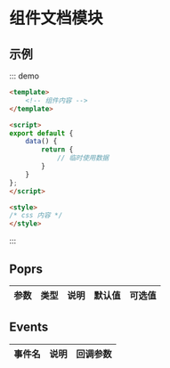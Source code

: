 # 组件文档模块

## 示例

::: demo 
```html
<template>
    <!-- 组件内容 -->
</template>

<script>
export default {
    data() {
        return {
            // 临时使用数据
        }
    }
};
</script>

<style>
/* css 内容 */
</style>
```
:::


## Poprs

| 参数 | 类型 | 说明 | 默认值 | 可选值 |
|---|---|---|:---:|:---:|


## Events

| 事件名 | 说明 | 回调参数 |
| --- | --- | --- |
